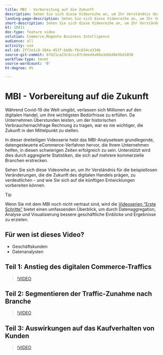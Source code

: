 ```yaml
---
title: MBI - Vorbereitung auf die Zukunft
description: Sehen Sie sich diese Videoreihe an, um Ihr Verständnis der beispiellosen Veränderungen, die die Zukunft des digitalen Handels prägen, zu verdeutlichen.
landing-page-description: Sehen Sie sich diese Videoreihe an, um Ihr Verständnis der beispiellosen Veränderungen, die die Zukunft des digitalen Handels prägen, zu verdeutlichen.
short-description: Sehen Sie sich diese Videoreihe an, um Ihr Verständnis der beispiellosen Veränderungen, die die Zukunft des digitalen Handels prägen, zu verdeutlichen.
kt: 10411
doc-type: feature video
solution: Commerce,Magento Business Intelligence
audience: all
activity: use
exl-id: 2ff2e1c8-384a-453f-bb8b-f6c834ca334b
source-git-commit: 67d21ca23cdccc87cdeed4a08a3ebb48e5bd1030
workflow-type: tm+mt
source-wordcount: '0'
ht-degree: 0%

---
```


# MBI - Vorbereitung auf die Zukunft

Während Covid-19 die Welt umgibt, verlassen sich Millionen auf den digitalen Handel, um ihre wichtigsten Bedürfnisse zu erfüllen. Da Unternehmen Überstunden leisten, um der historischen Verbrauchernachfrage Rechnung zu tragen, war es nie wichtiger, die Zukunft in den Mittelpunkt zu stellen.

In dieser dreiteiligen Videoserie hebt das MBI-Analyseteam grundlegende, datengesteuerte eCommerce-Verfahren hervor, die Ihrem Unternehmen helfen, in diesen schwierigen Zeiten erfolgreich zu sein. Unterstützt wird dies durch aggregierte Statistiken, die sich auf mehrere kommerzielle Branchen erstrecken.

Sehen Sie sich diese Videoreihe an, um Ihr Verständnis für die beispiellosen Veränderungen, die die Zukunft des digitalen Handels prägen, zu verdeutlichen - und wie Sie sich auf die künftigen Entwicklungen vorbereiten können.

>[!TIP]
>
>Wenn Sie mit dem MBI noch nicht vertraut sind, wird die [Videoserien &quot;Erste Schritte&quot;](1-overview.md) bietet einen umfassenden Überblick, um durch Datenaggregation, Analyse und Visualisierung bessere geschäftliche Einblicke und Ergebnisse zu erzielen.

## Für wen ist dieses Video?

- Geschäftskunden
- Datenanalysten

## Teil 1: Anstieg des digitalen Commerce-Traffics

>[!VIDEO](https://video.tv.adobe.com/v/342498?quality=12&learn=on)

## Teil 2: Segmentieren der Traffic-Zunahme nach Branche

>[!VIDEO](https://video.tv.adobe.com/v/342499?quality=12&learn=on)

## Teil 3: Auswirkungen auf das Kaufverhalten von Kunden

>[!VIDEO](https://video.tv.adobe.com/v/342500?quality=12&learn=on)
